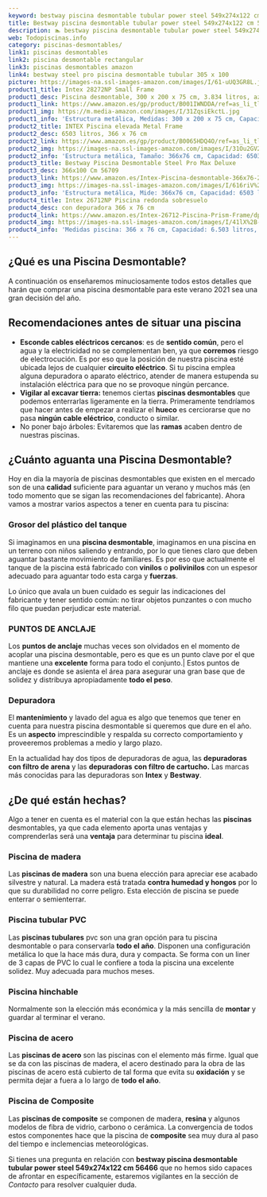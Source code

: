 ```yaml
---
keyword: bestway piscina desmontable tubular power steel 549x274x122 cm 56466
title: Bestway piscina desmontable tubular power steel 549x274x122 cm 56466 | Todopiscinas.info
description: 🏊 bestway piscina desmontable tubular power steel 549x274x122 cm 56466 Ideales para este verano 2021. Aquí puedes comprar bestway piscina desmontable tubular power steel 549x274x122 cm 56466 y comparar con otras similares. No dejes escapar bestway piscina desmontable tubular power steel 549x274x122 cm 56466 a un precio realmente tentador.
web: Todopiscinas.info
category: piscinas-desmontables/
link1: piscinas desmontables
link2: piscina desmontable rectangular
link3: piscinas desmontables amazon
link4: bestway steel pro piscina desmontable tubular 305 x 100
picture: https://images-na.ssl-images-amazon.com/images/I/61-uUQ3GR8L.jpg
product1_title: Intex 28272NP Small Frame
product1_desc: Piscina desmontable, 300 x 200 x 75 cm, 3.834 litros, azul
product1_link: https://www.amazon.es/gp/product/B001IWNDDA/ref=as_li_tl?ie=UTF8&camp=3638&creative=24630&creativeASIN=B001IWNDDA&linkCode=as2&tag=todopiscinas0e-21&linkId=25b9d647487c889cb6ef56ed63f50ca1
product1_img: https://m.media-amazon.com/images/I/31ZqsiEkctL.jpg
product1_info: 'Estructura metálica, Medidas: 300 x 200 x 75 cm, Capacidad: 3.834 litros, Para 6 personas (+ 6 años), Fácil montaje, Forma rectangular'
product2_title: INTEX Piscina elevada Metal Frame
product2_desc: 6503 litros, 366 x 76 cm
product2_link: https://www.amazon.es/gp/product/B0065HDQ4O/ref=as_li_tl?ie=UTF8&camp=3638&creative=24630&creativeASIN=B0065HDQ4O&linkCode=as2&tag=todopiscinas0e-21&linkId=ed2430e3ba564d3527ee103df33ed7b3
product2_img: https://images-na.ssl-images-amazon.com/images/I/31Ou2GV2SAL.jpg
product2_info: 'Estructura metálica, Tamaño: 366x76 cm, Capacidad: 6503 litros, Forma circular, De 4 a 7 personas (+6 años)'
product3_title: Bestway Piscina Desmontable Steel Pro Max Deluxe
product3_desc: 366x100 Cm 56709
product3_link: https://www.amazon.es/Intex-Piscina-desmontable-366x76-28210NP/dp/B0065HDQ4O?__mk_es_ES=%C3%85M%C3%85%C5%BD%C3%95%C3%91&crid=25UQGV9HG2INI&dchild=1&keywords=piscinas+desmontables&qid=1615854176&sprefix=piscinas+dem%2Caps%2C201&sr=8-5&linkCode=ll1&tag=todopiscinas0e-21&linkId=34f200977c6cbaab1f3f4d9ac0e64755&language=es_ES&ref_=as_li_ss_tl
product3_img: https://images-na.ssl-images-amazon.com/images/I/616riV%2BiY3L.jpg
product3_info: 'Estructura metálica, Mide: 366x76 cm, Capacidad: 6503 litros, De 4 a 7 personas mayores de 6 años, Forma circular, Tecnología Super-Tough'
product4_title: Intex 26712NP Piscina redonda sobresuelo
product4_desc: con depuradora 366 x 76 cm
product4_link: https://www.amazon.es/Intex-26712-Piscina-Prism-Frame/dp/B07FB823GL?__mk_es_ES=%C3%85M%C3%85%C5%BD%C3%95%C3%91&dchild=1&keywords=piscinas+desmontables+con+depuradora&qid=1615936418&sr=8-5&linkCode=ll1&tag=todopiscinas0e-21&linkId=d98699de7830cd471766fa1daa36de34&language=es_ES&ref_=as_li_ss_tl
product4_img: https://images-na.ssl-images-amazon.com/images/I/41lX%2B-YpibL.jpg
product4_info: 'Medidas piscina: 366 x 76 cm, Capacidad: 6.503 litros, Incluye depuradora de cartucha A, Lona resistente triple capa'
---
```



<stats-list :link1=link1 :link2=link2 :link3=link3 :link4=link4 :category=category></stats-list>
## ¿Qué es una Piscina Desmontable?



A continuación os enseñaremos minuciosamente todos estos detalles que harán que comprar una piscina desmontable para este verano 2021 sea una gran decisión del año.

<brand-panel :title=product1_title :desc=product1_desc :img=product1_img :link=product1_link></brand-panel>


## Recomendaciones antes de situar una piscina



*   **Esconde cables eléctricos cercanos**: es de **sentido común**, pero el agua y la electricidad no se complementan ben, ya que **corremos** riesgo de electrocución. Es por eso que la posición de nuestra piscina esté ubicada lejos de cualquier **circuito eléctrico**. Si tu piscina emplea alguna depuradora o aparato eléctrico, atender de manera estupenda su instalación eléctrica para que no se provoque ningún percance.
*   **Vigilar al excavar tierra:** tenemos ciertas **piscinas desmontables** que podemos enterrarlas ligeramente en la tierra. Primeramente tendríamos que hacer antes de empezar a realizar el **hueco** es cerciorarse que no pasa **ningún cable eléctrico**, conducto o similar.
*   No poner bajo árboles: Evitaremos que las **ramas** acaben dentro de nuestras piscinas.

<external-banner></external-banner>



## ¿Cuánto aguanta una Piscina Desmontable?

Hoy en dia la mayoría de piscinas desmontables que existen en el mercado son de una **calidad** suficiente para aguantar un verano y muchos más (en todo momento que se sigan las recomendaciones del fabricante). Ahora vamos a mostrar varios aspectos a tener en cuenta para tu piscina:


### Grosor del plástico del tanque

Si imaginamos en una **piscina desmontable**, imaginamos en una piscina en un terreno con niños saliendo y entrando, por lo que tienes claro que deben aguantar bastante movimiento de familiares. Es por eso que actualmente el tanque de la piscina está fabricado con **vinilos** o **polivinilos** con un espesor adecuado para aguantar todo esta carga y **fuerzas**.

Lo único que avala un	 buen cuidado es seguir las indicaciones del fabricante y tener sentido común: no tirar objetos punzantes o con mucho filo que puedan perjudicar este material.


### PUNTOS DE ANCLAJE

Los **puntos de anclaje** muchas veces son olvidados en el momento de acoplar una piscina desmontable, pero  es que es un punto clave por el que mantiene una **excelente** forma para todo el conjunto.| Estos puntos de anclaje es donde se asienta el área para asegurar una gran base que de solidez y distribuya apropiadamente **todo el peso**.


### Depuradora

El **mantenimiento** y lavado del agua es algo que tenemos que tener en cuenta para nuestra piscina desmontable si queremos que dure en el año. Es un **aspecto** imprescindible y respalda su correcto comportamiento y proveeremos problemas a medio y largo plazo.

En la actualidad hay dos tipos de depuradoras de agua, las **depuradoras con filtro de arena** y  las **depuradoras** **con filtro de cartucho.** Las marcas más conocidas para las depuradoras son **Intex** y **Bestway**.


## ¿De qué  están hechas?

Algo a tener en cuenta es el material con la que están hechas las **piscinas** desmontables, ya que cada elemento aporta unas ventajas y comprenderlas  será una **ventaja** para determinar tu piscina **ideal**.


### Piscina de madera

Las **piscinas de madera** son una buena elección para apreciar ese acabado silvestre y natural. La madera está tratada **contra humedad y hongos** por lo que su durabilidad no corre peligro. Esta elección de piscina se puede enterrar o semienterrar.


### Piscina tubular PVC

Las **piscinas tubulares** pvc son una gran opción para tu piscina desmontable o para conservarla **todo el año**. Disponen una configuración metálica lo que la hace más dura, dura y compacta. Se forma con un liner de 3 capas de PVC lo cual le confiere a toda la piscina una excelente solidez. Muy adecuada para muchos meses.


### Piscina hinchable

Normalmente son la elección más económica y la más sencilla de **montar** y guardar al terminar el verano.


### Piscina de acero

Las **piscinas de acero** son las piscinas con el elemento más firme. Igual que se da con las piscinas de madera, el acero destinado para la obra de las piscinas de acero está cubierto de tal forma que evita su **oxidación** y se permita dejar a fuera a lo largo de **todo el año**.


### Piscina de Composite

Las **piscinas de composite** se componen de madera, **resina** y algunos modelos de fibra de vidrio, carbono o cerámica. La convergencia de todos estos componentes hace que la piscina de **composite** sea muy dura al paso del tiempo e inclemencias meteorológicas.

Si tienes una pregunta en relación con **bestway piscina desmontable tubular power steel 549x274x122 cm 56466** que no hemos sido capaces de afrontar en específicamente, estaremos vigilantes en la sección de _Contacto_ para resolver cualquier duda.